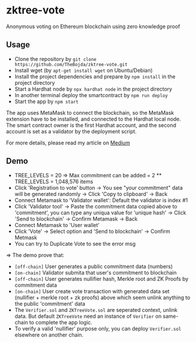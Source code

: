 # zktree-vote
Anonymous voting on Ethereum blockchain using zero knowledge proof

## Usage

- Clone the repository by `git clone https://github.com/TheBojda/zktree-vote.git`
- Install wget (by `apt-get install wget` on Ubuntu/Debian)
- Install the project dependencies and prepare by `npm install` in the project directory
- Start a Hardhat node by `npx hardhat node` in the project directory
- In another terminal deploy the smartcontract by `npm run deploy`
- Start the app by `npm start`

The app uses MetaMask to connect the blockchain, so the MetaMask extension have to be installed, and connected to the Hardhat local node. The smart contract owner is the first Hardhat account, and the second account is set as a validator by the deployment script.

For more details, please read my article on [Medium](https://thebojda.medium.com/how-i-built-an-anonymous-voting-system-on-the-ethereum-blockchain-using-zero-knowledge-proof-d5ab286228fd)

## Demo

- TREE_LEVELS = 20 => Max commitment can be added = 2 ** TREE_LEVELS = 1,048,576 items
- Click 'Registration to vote' button -> You see "your commitment" data will be generated randomly -> Click 'Copy to clipboard' -> Back
- Connect Metamask to 'Validator wallet': Default the validator is index #1
- Click 'Validator tool' -> Paste the commitment data copied above to 'commitment', you can type any uniqua value for 'unique hash' -> Click 'Send to blockchain' -> Confirm Metamask -> Back
- Connect Metamask to 'User wallet'
- Click 'Vote' -> Select option and 'Send to blockchain' -> Confirm Metmask
- You can try to Duplicate Vote to see the error msg

=> The demo prove that:
+ `[off-chain]` User generates a public commitment data (numbers)
+ `[on-chain]` Validator submita that user's commitment to blockchain
+ `[off-chain]` User generates nullifier hash, Merkle root and ZK Proofs by commitment data
+ `[on-chain]` User create vote transaction with generated data set (nullifier + merkle root + zk proofs) above which seem unlink anything to the public 'commitment' data
+ The `Verifier.sol` and `ZKTreeVote.sol` are seperated context, unlink data. But default `ZKTreeVote` need an instance of `Verifier` on same-chain to complete the app logic.
+ To verify a valid 'nullifier' purpose only, you can deploy `Verifier.sol` elsewhere on another chain.
